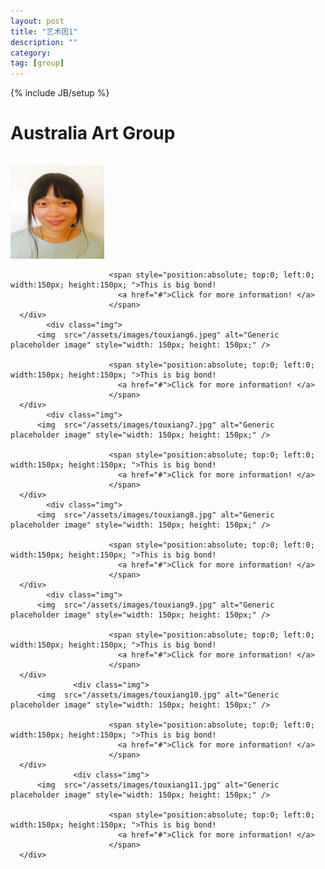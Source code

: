 ```yaml
---
layout: post
title: "艺术团1"
description: ""
category: 
tag: [group]
---
```

{% include JB/setup %}


<div class="content-wrapper">
      <div id="Group3" class="col-lg-12" style="padding-bottom: 3%">
        <h1>Australia Art Group</h1>
      </div>
                        
<div id="divContainer" class="content">
      <div class="img">
          <img  src="/assets/images/touxiang5.jpeg"   alt="Generic placeholder image" style="width: 150px; height: 150px;" />

                          <span style="position:absolute; top:0; left:0; width:150px; height:150px; ">This is big bond!
                            <a href="#">Click for more information! </a>
                          </span>
      </div>
            <div class="img">
          <img  src="/assets/images/touxiang6.jpeg" alt="Generic placeholder image" style="width: 150px; height: 150px;" />

                          <span style="position:absolute; top:0; left:0; width:150px; height:150px; ">This is big bond!
                            <a href="#">Click for more information! </a>
                          </span>
      </div>
            <div class="img">
          <img  src="/assets/images/touxiang7.jpg" alt="Generic placeholder image" style="width: 150px; height: 150px;" />

                          <span style="position:absolute; top:0; left:0; width:150px; height:150px; ">This is big bond!
                            <a href="#">Click for more information! </a>
                          </span>
      </div>
            <div class="img">
          <img  src="/assets/images/touxiang8.jpg" alt="Generic placeholder image" style="width: 150px; height: 150px;" />

                          <span style="position:absolute; top:0; left:0; width:150px; height:150px; ">This is big bond!
                            <a href="#">Click for more information! </a>
                          </span>
      </div>
            <div class="img">
          <img  src="/assets/images/touxiang9.jpg" alt="Generic placeholder image" style="width: 150px; height: 150px;" />

                          <span style="position:absolute; top:0; left:0; width:150px; height:150px; ">This is big bond!
                            <a href="#">Click for more information! </a>
                          </span>
      </div>
                  <div class="img">
          <img  src="/assets/images/touxiang10.jpg" alt="Generic placeholder image" style="width: 150px; height: 150px;" />

                          <span style="position:absolute; top:0; left:0; width:150px; height:150px; ">This is big bond!
                            <a href="#">Click for more information! </a>
                          </span>
      </div>
                  <div class="img">
          <img  src="/assets/images/touxiang11.jpg" alt="Generic placeholder image" style="width: 150px; height: 150px;" />

                          <span style="position:absolute; top:0; left:0; width:150px; height:150px; ">This is big bond!
                            <a href="#">Click for more information! </a>
                          </span>
      </div>
</div>
                       
</div>